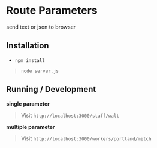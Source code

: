 Route Parameters
=================

send text or json to browser

## Installation

* `npm install`

> `node server.js`

## Running / Development

**single parameter**

> Visit `http://localhost:3000/staff/walt`

**multiple parameter**

> Visit `http://localhost:3000/workers/portland/mitch`
